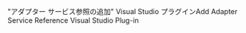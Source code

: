 <span data-ttu-id="2079e-101">"アダプター サービス参照の追加" Visual Studio プラグイン</span><span class="sxs-lookup"><span data-stu-id="2079e-101">Add Adapter Service Reference Visual Studio Plug-in</span></span>